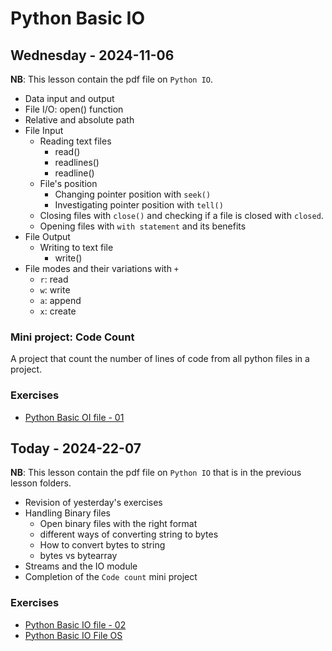 # Python Basic IO


## Wednesday - 2024-11-06
**NB**: This lesson contain the pdf file on `Python IO`.

- Data input and output
- File I/O: open() function
- Relative and absolute path
- File Input
    - Reading text files
        - read()
        - readlines()
        - readline()
    - File's position
        - Changing pointer position with `seek()`
        - Investigating pointer position with `tell()`
    - Closing files with `close()` and checking if a file is closed with `closed`.
    - Opening files with `with statement` and its benefits
- File Output
    - Writing to text file
        - write()
- File modes and their variations with `+`
    - `r`: read
    - `w`: write
    - `a`: append
    - `x`: create


### Mini project: Code Count
A project that count the number of lines of code from all python files in a project.

### Exercises
- [Python Basic OI file - 01](https://classroom.github.com/a/COm9WZ4R)

## Today - 2024-22-07
**NB**: This lesson contain the pdf file on `Python IO` that is in the previous lesson folders.

- Revision of yesterday's exercises
- Handling Binary files
    - Open binary files with the right format
    - different ways of converting string to bytes
    - How to convert bytes to string
    - bytes vs bytearray
- Streams and the IO module
- Completion of the `Code count` mini project

### Exercises
- [Python Basic IO file - 02](https://classroom.github.com/a/W1jICmSS)
- [Python Basic IO File OS](https://classroom.github.com/a/p_IXVX_W)